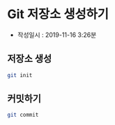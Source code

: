 
# Git 저장소 생성하기

- 작성일시 : 2019-11-16 3:26분

## 저장소 생성
```sh
git init
```


## 커밋하기
```sh
git commit
```

